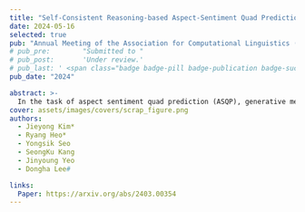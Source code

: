```yaml
---
title: "Self-Consistent Reasoning-based Aspect-Sentiment Quad Prediction with Extract-Then-Assign Strategy"
date: 2024-05-16
selected: true
pub: "Annual Meeting of the Association for Computational Linguistics (ACL) Findings"
# pub_pre:        "Submitted to "
# pub_post:       'Under review.'
# pub_last: ' <span class="badge badge-pill badge-publication badge-success">Spotlight</span>'
pub_date: "2024"

abstract: >-
  In the task of aspect sentiment quad prediction (ASQP), generative methods for predicting sentiment quads have shown promising results. However, they still suffer from imprecise predictions and limited interpretability, caused by data scarcity and inadequate modeling of the quadruplet composition process. In this paper, we propose Self-Consistent Reasoning-based Aspect-sentiment quadruple Prediction (SCRAP), optimizing its model to generate reasonings and the corresponding sentiment quadruplets in sequence. SCRAP adopts the Extract-Then-Assign reasoning strategy, which closely mimics human cognition. In the end, SCRAP significantly improves the model's ability to handle complex reasoning tasks and correctly predict quadruplets through consistency voting, resulting in enhanced interpretability and accuracy in ASQP.
cover: assets/images/covers/scrap_figure.png
authors:
  - Jieyong Kim*
  - Ryang Heo*
  - Yongsik Seo
  - SeongKu Kang
  - Jinyoung Yeo
  - Dongha Lee#

links:
  Paper: https://arxiv.org/abs/2403.00354
---
```

